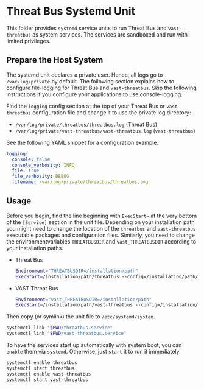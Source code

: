 Threat Bus Systemd Unit
=======================

This folder provides `systemd` service units to run Threat Bus and
`vast-threatbus` as system services. The services are sandboxed and run with
limited privileges.

## Prepare the Host System

The systemd unit declares a private user. Hence, all logs go to
`/var/log/private` by default. The following section explains how to configure
file-logging for Threat Bus and `vast-threatbus`. Skip the following
instructions if you configure your applications to use console-logging.

Find the `logging` config section at the top of your Threat Bus or
`vast-threatbus` configuration file and change it to use the private log
directory:

- `/var/log/private/threatbus/threatbus.log` (Threat Bus)
- `/var/log/private/vast-threatbus/vast-threatbus.log` (`vast-threatbus`)

See the following YAML snippet for a configuration example.

```yaml
logging:
  console: false
  console_verbosity: INFO
  file: true
  file_verbosity: DEBUG
  filename: /var/log/private/threatbus/threatbus.log
```

## Usage

Before you begin, find the line beginning with `ExecStart=` at the very bottom
of the `[Service]` section in the unit file. Depending on your installation path
you might need to change the location of the `threatbus` and `vast-threatbus`
executable packages and configuration files. Similarly, you need to change the
environmentvariables `THREATBUSDIR` and `vast_THREATBUSDIR` according to your
installation paths.

- Threat Bus
  ```bash
  Environment="THREATBUSDIR=/installation/path"
  ExecStart=/installation/path/threatbus --config=/installation/path/threatbus/config.yaml
  ```

- VAST Threat Bus
  ```bash
  Environment="vast_THREATBUSDIR=/installation/path"
  ExecStart=/installation/path/vast-threatbus --config=/installation/path/vast-threatbus/config.yaml
  ```

Then copy (or symlink) the unit file to `/etc/systemd/system`.

```bash
systemctl link "$PWD/threatbus.service"
systemctl link "$PWD/vast-threatbus.service"
```

To have the services start up automatically with system boot, you can `enable`
them via `systemd`. Otherwise, just `start` it to run it immediately.

```bash
systemctl enable threatbus
systemctl start threatbus
systemctl enable vast-threatbus
systemctl start vast-threatbus
```
